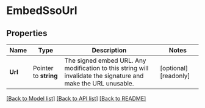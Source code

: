 # EmbedSsoUrl

## Properties

Name | Type | Description | Notes
------------ | ------------- | ------------- | -------------
**Url** | Pointer to **string** | The signed embed URL. Any modification to this string will invalidate the signature and make the URL unusable. | [optional] [readonly] 

[[Back to Model list]](../README.md#documentation-for-models) [[Back to API list]](../README.md#documentation-for-api-endpoints) [[Back to README]](../README.md)


